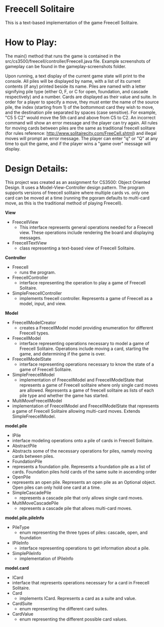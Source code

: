 # Freecell Solitaire

This is a text-based implementation of the game Freecell Solitaire. 

# How to Play: # 
The main() method that runs the game is contained in the src/cs3500/freecell/controller/Freecell.java file. 
Example screenshots of gameplay can be found in the gameplay-screenshots folder. 

Upon running, a text display of the current game state will print to the console. All piles will be displayed by name, with a list of its current contents (if any) printed beside its name. Piles are named with a letter signifying pile type (either O, F, or C for open, foundation, and cascade respectively) and a number. Cards are displayed as their value and suite. In order for a player to specify a move, they must enter the name of the source pile, the index (starting from 1) of the bottommost card they wish to move, and the destination pile separated by spaces (case sensitive). For example, "C5 5 C2" would move the 5th card and above from C5 to C2. An incorrect command will show an error message and the player can try again. All rules for moving cards between piles are the same as traditional freecell solitare (for rules reference: http://www.solitairecity.com/FreeCell.shtml) and illegal moves will prompt an error message. The player can enter "q" or "Q" at any time to quit the game, and if the player wins a "game over" message will display. 


# Design Details: #
This project was created as an assignment for CS3500: Object Oriented Design. It uses a Model-View-Controller design pattern. The program supports versions of freecell solitaire where multiple cards vs. only one card can be moved at a time (running the pgoram defaults to multi-card move, as this is the traditional method of playing Freecell).

**View**
* FreecellView
  * This interface represents general operations needed for a Freecell view. These operations include rendering the board and displaying messages. 
* FreecellTextView
  * class representing a text-based view of Freecell Solitaire. 

**Controller**
* Freecell
  * runs the program.
* FreecellController
  * interface representing the operation to play a game of Freecell Solitaire. 
* SimpleFreecellController
  * implements freecell controller. Represents a game of Freecell as a model, input, and view. 

**Model**
* FreecellModelCreator
  * creates a FreecellModel model providing enumeration for different Freecell types.
* FreecellModel
  * interface representing operations necessary to model a game of Freecell Solitaire. Operations include moving a card, starting the game, and determining if the game is over. 
* FreecellModelState
  * interface representing operations necessary to know the state of a game of Freecell Solitaire.
* SimpleFreecellModel
  * implementation of FreecellModel and FreecellModelState that represents a game of Freecell solitaire where only single card moves are allowed. Represents a game of freecell solitaire as lists of each pile type and whether the game has started. 
 * MultiMoveFreecellModel
  * implementation of FreecellModel and FreecellModelState that represents a game of Freecell Solitaire allowing multi-card moves. Extends SimpleFreecellModel. 

**model.pile**
* IPile
 * interface modeling operations onto a pile of cards in Freecell Solitaire. 
* AbstractPile
 * Abstracts some of the necessary operations for piles, namely moving cards between piles. 
* FoundationPile
 * represents a foundation pile. Represents a foundation pile as a list of cards. Foundation piles hold cards of the same suite in ascending order
* OpenPile
 * represents an open pile. Represents an open pile as an Optional<ICard> object. Open piles can only hold one card at a time. 
* SimpleCascadePile
  * represents a cascade pile that only allows single card moves. 
* MultiMoveCascadePile
  * represents a cascade pile that allows multi-card moves. 

**model.pile.pileInfo**
* PileType
  * enum representing the three types of piles: cascade, open, and foundation
* IPileInfo
  * interface representing operations to get information about a pile. 
* SimplePileInfo
  * implementation of IPileInfo

**model.card**
* ICard
 * interface that represents operations necessary for a card in Freecell Solitaire. 
* Card
  * implements ICard. Represents a card as a suite and value. 
* CardSuite
  * enum representing the different card suites. 
* CardValue
  * enum representing the different possible card values. 




